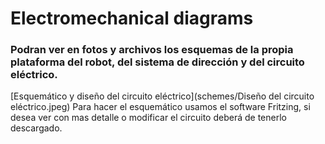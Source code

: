 # Electromechanical diagrams
### Podran ver en fotos y archivos los esquemas de la propia plataforma del robot, del sistema de dirección y del circuito eléctrico.


[Esquemático y diseño del circuito eléctrico](schemes/Diseño del circuito eléctrico.jpeg)
Para hacer el esquemático usamos el software Fritzing, si desea ver con mas detalle o modificar el circuito deberá de tenerlo descargado.

